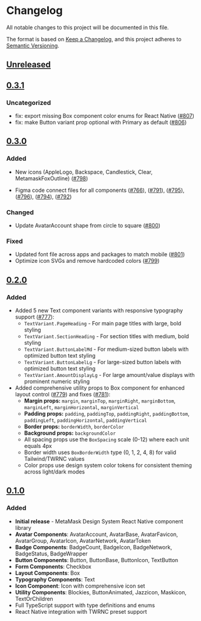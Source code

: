 # Changelog

All notable changes to this project will be documented in this file.

The format is based on [Keep a Changelog](https://keepachangelog.com/en/1.0.0/),
and this project adheres to [Semantic Versioning](https://semver.org/spec/v2.0.0.html).

## [Unreleased]

## [0.3.1]

### Uncategorized

- fix: export missing Box component color enums for React Native ([#807](https://github.com/MetaMask/metamask-design-system/pull/807))
- fix: make Button variant prop optional with Primary as default ([#806](https://github.com/MetaMask/metamask-design-system/pull/806))

## [0.3.0]

### Added

- New icons (AppleLogo, Backspace, Candlestick, Clear, MetamaskFoxOutline) ([#798](https://github.com/MetaMask/metamask-design-system/pull/798))

- Figma code connect files for all components ([#766](https://github.com/MetaMask/metamask-design-system/pull/766)), ([#791](https://github.com/MetaMask/metamask-design-system/pull/791)), ([#795](https://github.com/MetaMask/metamask-design-system/pull/795)), ([#796](https://github.com/MetaMask/metamask-design-system/pull/796)), ([#794](https://github.com/MetaMask/metamask-design-system/pull/794)), ([#792](https://github.com/MetaMask/metamask-design-system/pull/792))

### Changed

- Update AvatarAccount shape from circle to square ([#800](https://github.com/MetaMask/metamask-design-system/pull/800))

### Fixed

- Updated font file across apps and packages to match mobile ([#801](https://github.com/MetaMask/metamask-design-system/pull/801))
- Optimize icon SVGs and remove hardcoded colors ([#799](https://github.com/MetaMask/metamask-design-system/pull/799))

## [0.2.0]

### Added

- Added 5 new Text component variants with responsive typography support ([#777](https://github.com/MetaMask/metamask-design-system/pull/777)):
  - `TextVariant.PageHeading` - For main page titles with large, bold styling
  - `TextVariant.SectionHeading` - For section titles with medium, bold styling
  - `TextVariant.ButtonLabelMd` - For medium-sized button labels with optimized button text styling
  - `TextVariant.ButtonLabelLg` - For large-sized button labels with optimized button text styling
  - `TextVariant.AmountDisplayLg` - For large amount/value displays with prominent numeric styling
- Added comprehensive utility props to Box component for enhanced layout control ([#779](https://github.com/MetaMask/metamask-design-system/pull/779)) and fixes ([#781](https://github.com/MetaMask/metamask-design-system/pull/781)):
  - **Margin props:** `margin`, `marginTop`, `marginRight`, `marginBottom`, `marginLeft`, `marginHorizontal`, `marginVertical`
  - **Padding props:** `padding`, `paddingTop`, `paddingRight`, `paddingBottom`, `paddingLeft`, `paddingHorizontal`, `paddingVertical`
  - **Border props:** `borderWidth`, `borderColor`
  - **Background props:** `backgroundColor`
  - All spacing props use the `BoxSpacing` scale (0-12) where each unit equals 4px
  - Border width uses `BoxBorderWidth` type (0, 1, 2, 4, 8) for valid Tailwind/TWRNC values
  - Color props use design system color tokens for consistent theming across light/dark modes

## [0.1.0]

### Added

- **Initial release** - MetaMask Design System React Native component library
- **Avatar Components**: AvatarAccount, AvatarBase, AvatarFavicon, AvatarGroup, AvatarIcon, AvatarNetwork, AvatarToken
- **Badge Components**: BadgeCount, BadgeIcon, BadgeNetwork, BadgeStatus, BadgeWrapper
- **Button Components**: Button, ButtonBase, ButtonIcon, TextButton
- **Form Components**: Checkbox
- **Layout Components**: Box
- **Typography Components**: Text
- **Icon Component**: Icon with comprehensive icon set
- **Utility Components**: Blockies, ButtonAnimated, Jazzicon, Maskicon, TextOrChildren
- Full TypeScript support with type definitions and enums
- React Native integration with TWRNC preset support

[Unreleased]: https://github.com/MetaMask/metamask-design-system/compare/@metamask/design-system-react-native@0.3.1...HEAD
[0.3.1]: https://github.com/MetaMask/metamask-design-system/compare/@metamask/design-system-react-native@0.3.0...@metamask/design-system-react-native@0.3.1
[0.3.0]: https://github.com/MetaMask/metamask-design-system/compare/@metamask/design-system-react-native@0.2.0...@metamask/design-system-react-native@0.3.0
[0.2.0]: https://github.com/MetaMask/metamask-design-system/compare/@metamask/design-system-react-native@0.1.0...@metamask/design-system-react-native@0.2.0
[0.1.0]: https://github.com/MetaMask/metamask-design-system/releases/tag/@metamask/design-system-react-native@0.1.0
